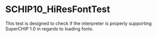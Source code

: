 # SCHIP10_HiResFontTest
This test is designed to check if the interpreter is properly supporting SuperCHIP 1.0 in regards to loading fonts.
